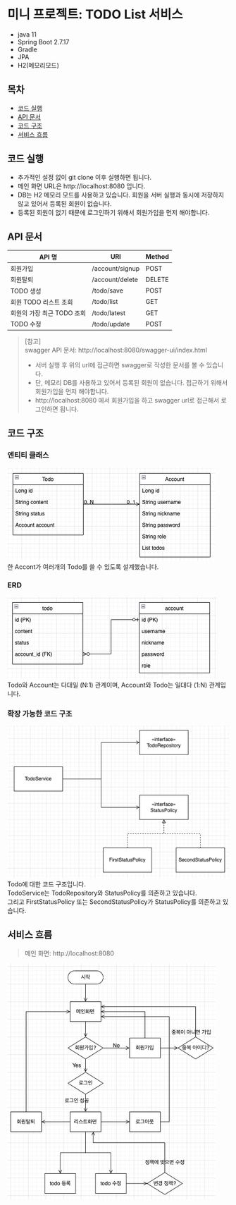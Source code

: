 # 미니 프로젝트: TODO List 서비스

* java 11
* Spring Boot 2.7.17
* Gradle
* JPA
* H2(메모리모드)

## 목차

- [코드 실행](#코드-실행)
- [API 문서](#API-문서)
- [코드 구조](#코드-구조)
- [서비스 흐름](#서비스-흐름)

## 코드 실행

* 추가적인 설정 없이 git clone 이후 실행하면 됩니다.
* 메인 화면 URL은 http://localhost:8080 입니다.
* DB는 H2 메모리 모드를 사용하고 있습니다. 회원을 서버 실행과 동시에 저장하지 않고 있어서 등록된 회원이 없습니다.
* 등록된 회원이 없기 때문에 로그인하기 위해서 회원가입을 먼저 해야합니다.

## API 문서

| API 명          | URI    | Method |
|----------------|--------|--------|
| 회원가입           | /account/signup | POST   |
| 회원탈퇴           | /account/delete   | DELETE |
| TODO 생성        | /todo/save   | POST   |
| 회원 TODO 리스트 조회 | /todo/list   | GET    |
| 회원의 가장 최근 TODO 조회 | /todo/latest   | GET    |
| TODO 수정 | /todo/update   | POST    |

> [참고] <br>
> swagger API 문서: http://localhost:8080/swagger-ui/index.html <br>
> * 서버 실행 후 위의 url에 접근하면 swagger로 작성한 문서를 볼 수 있습니다.
> * 단, 메모리 DB를 사용하고 있어서 등록된 회원이 없습니다. 접근하기 위해서 회원가입을 먼저 해야합니다.
> * http://localhost:8080 에서 회원가입을 하고 swagger url로 접근해서 로그인하면 됩니다.

## 코드 구조

### 엔티티 클래스

![img_1.png](readme/img_1.png)  
한 Accont가 여러개의 Todo를 쓸 수 있도록 설계했습니다.

### ERD

![img_2.png](readme/img_2.png)  
Todo와 Account는 다대일 (N:1) 관계이며, Account와 Todo는 일대다 (1:N) 관계입니다.

### 확장 가능한 코드 구조

![img_3.png](readme/img_3.png)  
Todo에 대한 코드 구조입니다.  
TodoService는 TodoRepository와 StatusPolicy를 의존하고 있습니다.  
그리고 FirstStatusPolicy 또는 SecondStatusPolicy가 StatusPolicy를 의존하고 있습니다.

## 서비스 흐름

> 메인 화면: http://localhost:8080

![img_4.png](readme/img_4.png)  

